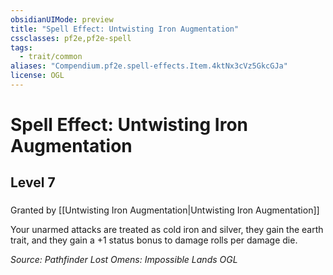 ```yaml
---
obsidianUIMode: preview
title: "Spell Effect: Untwisting Iron Augmentation"
cssclasses: pf2e,pf2e-spell
tags:
  - trait/common
aliases: "Compendium.pf2e.spell-effects.Item.4ktNx3cVz5GkcGJa"
license: OGL
---
```

# Spell Effect: Untwisting Iron Augmentation
## Level 7
### 






Granted by [[Untwisting Iron Augmentation|Untwisting Iron Augmentation]]

Your unarmed attacks are treated as cold iron and silver, they gain the earth trait, and they gain a +1 status bonus to damage rolls per damage die.

*Source: Pathfinder Lost Omens: Impossible Lands*
*OGL*